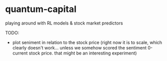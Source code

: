 # quantum-capital
playing around with RL models &amp; stock market predictors

TODO:
- plot seniment in relation to the stock price (right now it is to scale, which clearly doesn't work... unless we somehow scored 
the sentiment 0-current stock price. that might be an interesting experiment)
